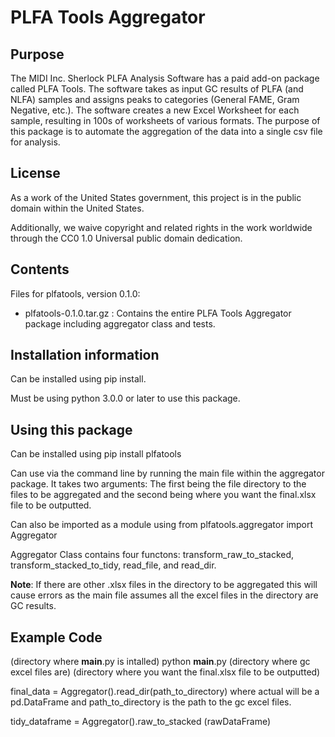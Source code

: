 # PLFA Tools Aggregator

## Purpose

The MIDI Inc. Sherlock PLFA Analysis Software has a paid add-on package called PLFA Tools. The software takes as input GC results of PLFA (and NLFA) samples and assigns peaks to categories (General FAME, Gram Negative, etc.). The software creates a new Excel Worksheet for each sample, resulting in 100s of worksheets of various formats. The purpose of this package is to automate the aggregation of the data into a single csv file for analysis.

## License

As a work of the United States government, this project is in the public domain within the United States.

Additionally, we waive copyright and related rights in the work worldwide through the CC0 1.0 Universal public domain dedication.

## Contents

Files for plfatools, version 0.1.0:
* plfatools-0.1.0.tar.gz : Contains the entire PLFA Tools Aggregator package including aggregator class and tests.

## Installation information
Can be installed using pip install.

Must be using python 3.0.0 or later to use this package.

## Using this package
Can be installed using pip install plfatools

Can use via the command line by running the main file within the aggregator package. It takes two arguments: The first being the file directory to the files to be 
aggregated and the second being where you want the final.xlsx file to be outputted.

Can also be imported as a module using from plfatools.aggregator import Aggregator

Aggregator Class contains four functons: transform_raw_to_stacked, transform_stacked_to_tidy, read_file, and read_dir.

**Note**: If there are other .xlsx files in the directory to be aggregated this will cause errors as the main file assumes all the excel files in the directory are GC results. 

## Example Code

(directory where __main__.py is intalled) python __main__.py (directory where gc excel files are) (directory where you want the final.xlsx file to be outputted)


final_data = Aggregator().read_dir(path_to_directory) where actual will be a pd.DataFrame and path_to_directory is the path to the gc excel files.

tidy_dataframe = Aggregator().raw_to_stacked (rawDataFrame)



